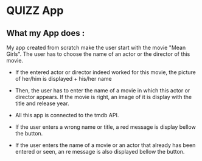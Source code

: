 # QUIZZ App

## What my App does : 
My app created from scratch make the user start with the movie "Mean Girls". The user has to choose the name of an actor or the director of this movie. 

* If the entered actor or director indeed worked for this movie, the picture of her/him is displayed + his/her name

* Then, the user has to enter the name of a movie in which this actor or director appears. If the movie is right, an image of it is display with the title and release year.

* All this app is connected to the tmdb API.

* If the user enters a wrong name or title, a red message is display bellow the button. 

* If the user enters the name of a movie or an actor that already has been entered or seen, an re message is also displayed bellow the button.

